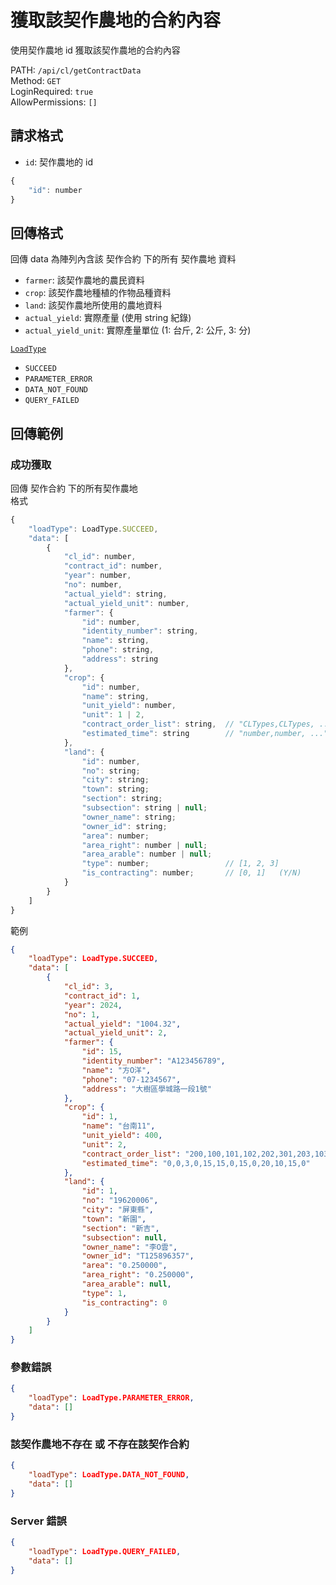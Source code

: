 # 獲取該契作農地的合約內容

使用契作農地 id 獲取該契作農地的合約內容

PATH: `/api/cl/getContractData`  
Method: `GET`  
LoginRequired: `true`  
AllowPermissions: `[]`  


## 請求格式
* `id`: 契作農地的 id

```js
{
    "id": number
}
```


## 回傳格式

回傳 data 為陣列內含該 契作合約 下的所有 契作農地 資料  

* `farmer`: 該契作農地的農民資料
* `crop`: 該契作農地種植的作物品種資料
* `land`: 該契作農地所使用的農地資料
* `actual_yield`: 實際產量 (使用 string 紀錄)
* `actual_yield_unit`: 實際產量單位 (1: 台斤, 2: 公斤, 3: 分)


[`LoadType`](../../types.md#loadtype)  
* `SUCCEED`
* `PARAMETER_ERROR`
* `DATA_NOT_FOUND`
* `QUERY_FAILED`



## 回傳範例
### 成功獲取
回傳 契作合約 下的所有契作農地  
格式  
```js
{
    "loadType": LoadType.SUCCEED,
    "data": [
        {
            "cl_id": number,
            "contract_id": number,
            "year": number,
            "no": number,
            "actual_yield": string,
            "actual_yield_unit": number,
            "farmer": {
                "id": number,
                "identity_number": string,
                "name": string,
                "phone": string,
                "address": string
            },
            "crop": {
                "id": number,
                "name": string,
                "unit_yield": number,
                "unit": 1 | 2,
                "contract_order_list": string,  // "CLTypes,CLTypes, ..."
                "estimated_time": string        // "number,number, ..."
            },
            "land": {
                "id": number,
                "no": string;
                "city": string;
                "town": string;
                "section": string;
                "subsection": string | null;
                "owner_name": string;
                "owner_id": string;
                "area": number;
                "area_right": number | null;
                "area_arable": number | null;
                "type": number;                 // [1, 2, 3]
                "is_contracting": number;       // [0, 1]   (Y/N)
            }
        }
    ]
}
```
範例  
```json
{
    "loadType": LoadType.SUCCEED,
    "data": [
        {
            "cl_id": 3,
            "contract_id": 1,
            "year": 2024,
            "no": 1,
            "actual_yield": "1004.32",
            "actual_yield_unit": 2,
            "farmer": {
                "id": 15,
                "identity_number": "A123456789",
                "name": "方O洋",
                "phone": "07-1234567",
                "address": "大樹區學城路一段1號"
            },
            "crop": {
                "id": 1,
                "name": "台南11",
                "unit_yield": 400,
                "unit": 2,
                "contract_order_list": "200,100,101,102,202,301,203,103,302,201,303,304,104",
                "estimated_time": "0,0,3,0,15,15,0,15,0,20,10,15,0"
            },
            "land": {
                "id": 1,
                "no": "19620006",
                "city": "屏東縣",
                "town": "新園",
                "section": "新吉",
                "subsection": null,
                "owner_name": "李O雲",
                "owner_id": "T125896357",
                "area": "0.250000",
                "area_right": "0.250000",
                "area_arable": null,
                "type": 1,
                "is_contracting": 0
            }
        }
    ]
}
```

### 參數錯誤
```json
{
    "loadType": LoadType.PARAMETER_ERROR,
    "data": []
}
```

### 該契作農地不存在 或 不存在該契作合約
```json
{
    "loadType": LoadType.DATA_NOT_FOUND,
    "data": []
}
```

### Server 錯誤  
```json
{
    "loadType": LoadType.QUERY_FAILED,
    "data": []
}
```
